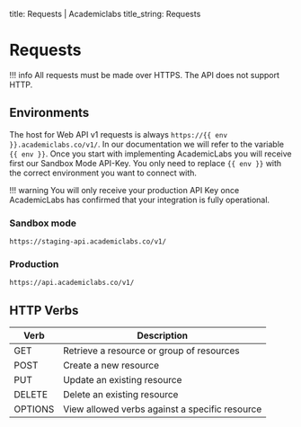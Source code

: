 title: Requests | Academiclabs
title_string: Requests

# Requests

!!! info 
    All requests must be made over HTTPS. The API does not support HTTP.

## Environments

The host for Web API v1 requests is always `https://{{ env }}.academiclabs.co/v1/`. In our documentation we will refer to the variable `{{ env }}`. Once you start with implementing AcademicLabs you will receive first our Sandbox Mode API-Key. You only need to replace `{{ env }}` with the correct environment you want to connect with.

!!! warning 
    You will only receive your production API Key once AcademicLabs has confirmed that your integration is fully operational.

### Sandbox mode

```
https://staging-api.academiclabs.co/v1/

```

### Production
```
https://api.academiclabs.co/v1/

```

## HTTP Verbs
|  Verb   | Description |
| -------- |--------------|
| GET  |	Retrieve a resource or group of resources|
| POST  |Create a new resource|
| PUT  |Update an existing resource|
| DELETE  |Delete an existing resource|
| OPTIONS  |View allowed verbs against a specific resource|

